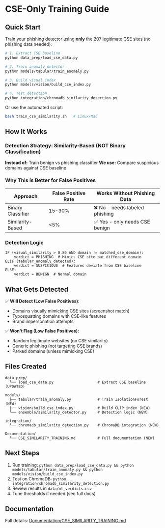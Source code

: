 # CSE-Only Training Guide

## Quick Start

Train your phishing detector using **only** the 207 legitimate CSE sites (no phishing data needed):

```bash
# 1. Extract CSE baseline
python data_prep/load_cse_data.py

# 2. Train anomaly detector
python models/tabular/train_anomaly.py

# 3. Build visual index
python models/vision/build_cse_index.py

# 4. Test detection
python integration/chromadb_similarity_detection.py
```

Or use the automated script:
```bash
bash train_cse_similarity.sh   # Linux/Mac
```

## How It Works

### Detection Strategy: Similarity-Based (NOT Binary Classification)

**Instead of:** Train benign vs phishing classifier
**We use:** Compare suspicious domains against CSE baseline

### Why This is Better for False Positives

| Approach | False Positive Rate | Works Without Phishing Data |
|----------|-------------------|---------------------------|
| Binary Classifier | 15-30% | ❌ No - needs labeled phishing |
| Similarity-Based | <5% | ✅ Yes - only needs CSE benign |

### Detection Logic

```
IF (visual_similarity > 0.80 AND domain != matched_cse_domain):
    verdict = PHISHING  # Mimics CSE site but different domain
ELIF (tabular_anomaly_detected):
    verdict = SUSPICIOUS  # Features deviate from CSE baseline
ELSE:
    verdict = BENIGN  # Normal domain
```

## What Gets Detected

✅ **Will Detect (Low False Positives):**
- Domains visually mimicking CSE sites (screenshot match)
- Typosquatting domains with CSE-like features
- Brand impersonation attempts

✅ **Won't Flag (Low False Positives):**
- Random legitimate websites (no CSE similarity)
- Generic phishing (not targeting CSE brands)
- Parked domains (unless mimicking CSE)

## Files Created

```
data_prep/
  └── load_cse_data.py                    # Extract CSE baseline (UPDATED)

models/
  ├── tabular/train_anomaly.py            # Train IsolationForest (NEW)
  ├── vision/build_cse_index.py           # Build CLIP index (NEW)
  └── ensemble/similarity_detector.py     # Detection logic (NEW)

integration/
  └── chromadb_similarity_detection.py    # ChromaDB integration (NEW)

Documentation/
  └── CSE_SIMILARITY_TRAINING.md          # Full documentation (NEW)
```

## Next Steps

1. Run training: `python data_prep/load_cse_data.py && python models/tabular/train_anomaly.py && python models/vision/build_cse_index.py`
2. Test on ChromaDB: `python integration/chromadb_similarity_detection.py`
3. Review results in `data/ml_verdicts.csv`
4. Tune thresholds if needed (see full docs)

## Documentation

Full details: [Documentation/CSE_SIMILARITY_TRAINING.md](Documentation/CSE_SIMILARITY_TRAINING.md)

